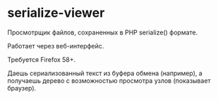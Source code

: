 # serialize-viewer
Просмотрщик файлов, сохраненных в PHP serialize() формате.

Работает через веб-интерфейс.

Требуется Firefox 58+.

Даешь сериализованный текст из буфера обмена (например), а получаешь дерево с возможностью просмотра узлов (показывает браузер).
